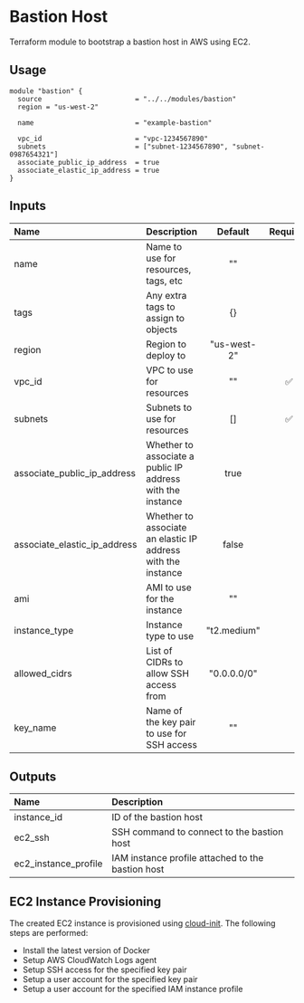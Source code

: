 # Bastion Host

Terraform module to bootstrap a bastion host in AWS using EC2.

## Usage

```hcl
module "bastion" {
  source                       = "../../modules/bastion"
  region = "us-west-2"

  name                         = "example-bastion"

  vpc_id                       = "vpc-1234567890"
  subnets                      = ["subnet-1234567890", "subnet-0987654321"]
  associate_public_ip_address  = true
  associate_elastic_ip_address = true
}
```

## Inputs

| Name                         | Description                                                  |   Default   | Required |
| :--------------------------- | :----------------------------------------------------------- | :---------: | :------: |
| name                         | Name to use for resources, tags, etc                         |     ""      |          |
| tags                         | Any extra tags to assign to objects                          |     {}      |          |
| region                       | Region to deploy to                                          | "us-west-2" |          |
| vpc_id                       | VPC to use for resources                                     |     ""      |    ✅    |
| subnets                      | Subnets to use for resources                                 |     []      |    ✅    |
| associate_public_ip_address  | Whether to associate a public IP address with the instance   |    true     |          |
| associate_elastic_ip_address | Whether to associate an elastic IP address with the instance |    false    |          |
| ami                          | AMI to use for the instance                                  |     ""      |          |
| instance_type                | Instance type to use                                         | "t2.medium" |          |
| allowed_cidrs                | List of CIDRs to allow SSH access from                       | "0.0.0.0/0" |          |
| key_name                     | Name of the key pair to use for SSH access                   |     ""      |          |

## Outputs

| Name                 | Description                                       |
| :------------------- | :------------------------------------------------ |
| instance_id          | ID of the bastion host                            |
| ec2_ssh              | SSH command to connect to the bastion host        |
| ec2_instance_profile | IAM instance profile attached to the bastion host |

## EC2 Instance Provisioning

The created EC2 instance is provisioned using [cloud-init](https://cloudinit.readthedocs.io/en/latest/). The following steps are performed:

- Install the latest version of Docker
- Setup AWS CloudWatch Logs agent
- Setup SSH access for the specified key pair
- Setup a user account for the specified key pair
- Setup a user account for the specified IAM instance profile
